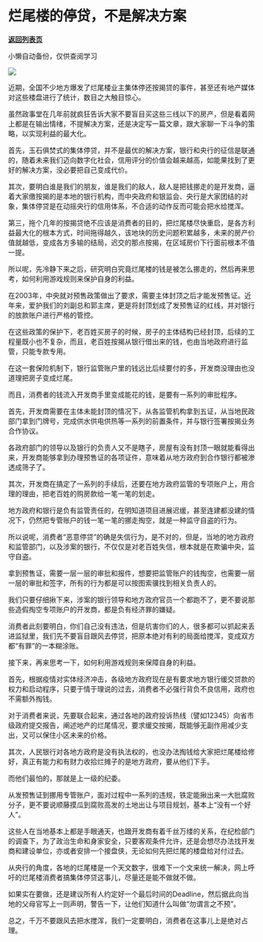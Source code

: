 # 烂尾楼的停贷，不是解决方案

[**返回列表页**](/gzh/政事堂2019)

小懒自动备份，仅供查阅学习

![](https://mmbiz.qpic.cn/mmbiz_jpg/rxhS23yu8cMHsGTMBxuPO9JZDoCH6EgTtJ7xKh53P30VgZVAYRjF2VqpEt7WUlGMbFwzRriblbibRNMcNv5VJR9w/640?wx_fmt=jpeg)

近期，全国不少地方爆发了烂尾楼业主集体停还按揭贷的事件，甚至还有地产媒体对这些楼盘进行了统计，数目之大触目惊心。

虽然政事堂在几年前就疯狂告诉大家不要盲目买这些三线以下的房产，但是看着网上都是在输出情绪，不提解决方案，还是决定写一篇文章，跟大家聊一下斗争的策略，以实现利益的最大化。

首先，玉石俱焚式的集体停贷，并不是最优的解决方案，银行和央行的征信是联通的，随着未来我们迈向数字化社会，信用评分的价值会越来越高，如能果找到了更好的解决方案，没必要把自己变成代价。

其次，要明白谁是我们的朋友，谁是我们的敌人，敌人是把钱挪走的是开发商，逼着大家缴按揭的是本地的银行机构，而中央政府和银监会、央行是大家团结的对象，集体停贷是在动摇央行的信用体系，不合适的动作反而可能会把水给搅浑。  

第三，拖个几年的按揭贷绝不应该是消费者的目的，把烂尾楼尽快重启，是各方利益最大化的根本方式，时间拖得越久，该地块的历史问题积累越多，未来的房产价值就越低，变成各方多输的结局，迟交的那点按揭，在区域房价下行面前根本不值一提。  

所以呢，先冷静下来之后，研究明白究竟烂尾楼的钱是被怎么挪走的，然后再来思考，如何利用游戏规则来保护自身的利益。

在2003年，中央就对预售政策做出了要求，需要主体封顶之后才能发预售证。近年来，爱护我们的刘副总和郭主席，更是将封顶划成了发预售证的红线，并对银行的放款账户进行严格的管控。

在这些政策的保护下，老百姓买房子的时候，房子的主体结构已经封顶，后续的工程量既小也不复杂，而且，老百姓按揭从银行借出来的钱，也由当地政府进行监管，只能专款专用。  

在这一套保险机制下，银行监管账户里的钱远比后续要付的多，开发商没理由也没道理把房子变成烂尾。

而且，消费者的钱流入开发商手里变成能花的钱，是要有一系列的审批程序。

首先，开发商需要在主体未能封顶的情况下，从各监管机构拿到五证，从当地民政部门拿到门牌号，完成供水供电供热等一系列的前置条件，并与银行签署按揭业务合作协议。  

各政府部门的领导以及银行的负责人又不是瞎子，房屋有没有封顶一眼就能看得出来，开发商能够拿到办理预售证的各项证件，意味着从地方政府到合作银行都被渗透成筛子了。  

其次，开发商在搞定了一系列的手续后，还要在地方政府监管的专项账户上，用合理的理由，把老百姓的购房款给一笔一笔的划走。

地方政府和银行是负有监管责任的，在明知道项目进展迟缓，甚至连建都没建的情况下，仍然把专管账户的钱一笔一笔的挪走掏空，就是一种监守自盗的行为。  

所以说呢，消费者“恶意停贷”的确是失信行为，是不对的，但是，当地的地方政府和监管部门，以及涉案的银行，不仅仅是对老百姓失信，根本就是在欺骗中央，监守自盗。

拿到预售证，需要一层一层的审批和报件，想要把监管账户的钱掏空，也需要一层一层的审批和签字，所有的行为都是可以按图索骥找到相关负责人的。

我们只要仔细揪下来，涉案的银行领导和地方政府官员一个都跑不了，更不要说那些造假掏空专项账户的开发商，都是负有经济罪的嫌疑。

消费者此刻要明白，你们自己没有违法，但是坑害你们的人，很多都可以抓起来丢进监狱里，我们先不要盲目跟风去停贷，把原本绝对有利的局面给搅浑，变成双方都“有罪”的一本糊涂账。  

接下来，再来思考一下，如何利用游戏规则来保障自身的利益。

首先，根据疫情对实体经济冲击，各级地方政府现在是有要求地方银行缓交贷款的权力和启动程序，只要于情于理说的过去，消费者不必强行背负不良信用，政府也不需额外掏钱。

对于消费者来说，先要联合起来，通过各地的政府投诉热线（譬如12345）向省市级政府提交报告，阐述地产的烂尾情况，要求缓交按揭，既能够无副作用减少支出，又可以保住小区未来的价格。  

其次，人民银行对各地方政府是没有执法权的，也没办法掏钱给大家把烂尾楼给修好，真正有能力和有财力收拾烂摊子的是地方政府，要从他们下手。

而他们最怕的，那就是上一级的纪委。

从发预售证到挪用专管账户，面对过程中一系列的违规，铁定能揪出来一大批腐败分子，更不要说顺藤摸瓜到腐败高发的土地出让与项目规划，基本上“没有一个好人”。

这些人在当地基本上都是手眼通天，也跟开发商有着千丝万缕的关系，在纪检部门的调查下，为了政治生命和身家安全，只要客观条件允许，还是会想尽办法找开发商和建设单位，亦或者安排一个接盘侠，无论如何先把烂尾的楼盘给对付过去。

从央行的角度，各地的烂尾楼是一个天文数字，很难下一个文来统一解决，网上呼吁的烂尾楼消费者搞集体停贷这事儿，尽量还是能不做就不做。

如果实在要做，还是建议所有人约定好一个最后时间的Deadline，然后据此向当地的父母官写上一则声明，警告一下，让他们知道什么叫做“勿谓言之不预”。  

总之，千万不要跟风去把水搅浑，我们一定要明白，消费者在这事儿上是绝对占理。

  

